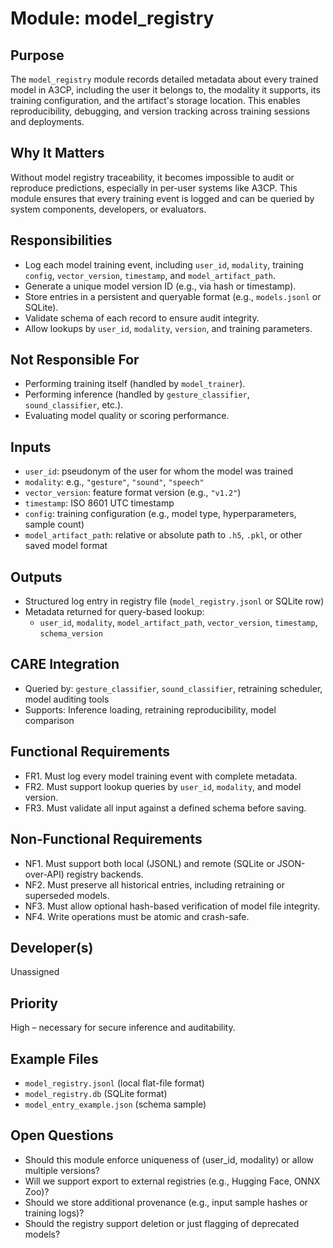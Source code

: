 # Module: model_registry

## Purpose
The `model_registry` module records detailed metadata about every trained model in A3CP, including the user it belongs to, the modality it supports, its training configuration, and the artifact's storage location. This enables reproducibility, debugging, and version tracking across training sessions and deployments.

## Why It Matters
Without model registry traceability, it becomes impossible to audit or reproduce predictions, especially in per-user systems like A3CP. This module ensures that every training event is logged and can be queried by system components, developers, or evaluators.

## Responsibilities
- Log each model training event, including `user_id`, `modality`, training `config`, `vector_version`, `timestamp`, and `model_artifact_path`.
- Generate a unique model version ID (e.g., via hash or timestamp).
- Store entries in a persistent and queryable format (e.g., `models.jsonl` or SQLite).
- Validate schema of each record to ensure audit integrity.
- Allow lookups by `user_id`, `modality`, `version`, and training parameters.

## Not Responsible For
- Performing training itself (handled by `model_trainer`).
- Performing inference (handled by `gesture_classifier`, `sound_classifier`, etc.).
- Evaluating model quality or scoring performance.

## Inputs
- `user_id`: pseudonym of the user for whom the model was trained
- `modality`: e.g., `"gesture"`, `"sound"`, `"speech"`
- `vector_version`: feature format version (e.g., `"v1.2"`)
- `timestamp`: ISO 8601 UTC timestamp
- `config`: training configuration (e.g., model type, hyperparameters, sample count)
- `model_artifact_path`: relative or absolute path to `.h5`, `.pkl`, or other saved model format

## Outputs
- Structured log entry in registry file (`model_registry.jsonl` or SQLite row)
- Metadata returned for query-based lookup:
  - `user_id`, `modality`, `model_artifact_path`, `vector_version`, `timestamp`, `schema_version`

## CARE Integration
- Queried by: `gesture_classifier`, `sound_classifier`, retraining scheduler, model auditing tools
- Supports: Inference loading, retraining reproducibility, model comparison

## Functional Requirements
- FR1. Must log every model training event with complete metadata.
- FR2. Must support lookup queries by `user_id`, `modality`, and model version.
- FR3. Must validate all input against a defined schema before saving.

## Non-Functional Requirements
- NF1. Must support both local (JSONL) and remote (SQLite or JSON-over-API) registry backends.
- NF2. Must preserve all historical entries, including retraining or superseded models.
- NF3. Must allow optional hash-based verification of model file integrity.
- NF4. Write operations must be atomic and crash-safe.

## Developer(s)
Unassigned

## Priority
High – necessary for secure inference and auditability.

## Example Files
- `model_registry.jsonl` (local flat-file format)
- `model_registry.db` (SQLite format)
- `model_entry_example.json` (schema sample)

## Open Questions
- Should this module enforce uniqueness of (user_id, modality) or allow multiple versions?
- Will we support export to external registries (e.g., Hugging Face, ONNX Zoo)?
- Should we store additional provenance (e.g., input sample hashes or training logs)?
- Should the registry support deletion or just flagging of deprecated models?
